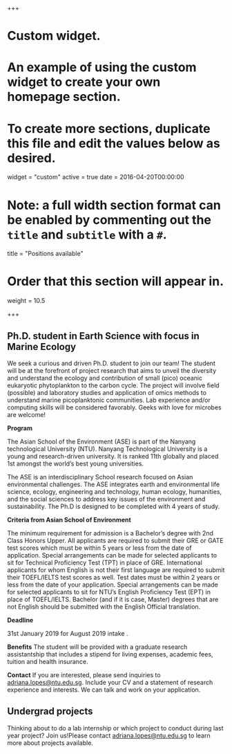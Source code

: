 +++
# Custom widget.
# An example of using the custom widget to create your own homepage section.
# To create more sections, duplicate this file and edit the values below as desired.
widget = "custom"
active = true
date = 2016-04-20T00:00:00

# Note: a full width section format can be enabled by commenting out the `title` and `subtitle` with a `#`.
title = "Positions available"

# Order that this section will appear in.
weight = 10.5

+++

## Ph.D. student in Earth Science with focus in Marine Ecology
 
We seek a curious and driven Ph.D. student to join our team! The student will be at the forefront of project research that aims to unveil the diversity and understand the ecology and contribution of small (pico) oceanic eukaryotic phytoplankton to the carbon cycle. The project will involve field (possible) and laboratory studies and application of omics methods to understand marine picoplanktonic communities. Lab experience and/or computing skills will be considered favorably.  Geeks with love for microbes are welcome! 

**Program**

The Asian School of the Environment (ASE) is part of the Nanyang technological University (NTU). Nanyang Technological University is a young and research-driven university. It is ranked 11th globally and placed 1st amongst the world’s best young universities.

The ASE is an interdisciplinary School research focused on Asian environmental challenges. The ASE integrates earth and environmental life science, ecology, engineering and technology, human ecology, humanities, and the social sciences to address key issues of the environment and sustainability. The Ph.D is designed to be completed with 4 years of study.  

**Criteria from Asian School of Environment**

The minimum requirement for admission is a Bachelor’s degree with 2nd Class Honors Upper.
All applicants are required to submit their GRE or GATE test scores which must be within 5 years or less from the date of application. Special arrangements can be made for selected applicants to sit for Technical Proficiency Test (TPT) in place of GRE.
International applicants for whom English is not their first language are required to submit their TOEFL/IELTS test scores as well. Test dates must be within 2 years or less from the date of your application. Special arrangements can be made for selected applicants to sit for NTU’s English Proficiency Test (EPT) in place of TOEFL/IELTS. 
Bachelor (and if it is case, Master) degrees that are not English should be submitted with the English Official translation. 

**Deadline**

31st January 2019 for August 2019 intake . 

**Benefits**
The student will be provided with a graduate research assistantship that includes a stipend for living expenses, academic fees, tuition and health insurance.
 
**Contact**
If you are interested, please send inquiries to adriana.lopes@ntu.edu.sg. Include your CV and a statement of research experience and interests. We can talk and work on your application. 

## Undergrad projects
 
Thinking about to do a lab internship or which project to conduct during last year project? Join us!Please contact adriana.lopes@ntu.edu.sg to learn more about projects available.  


